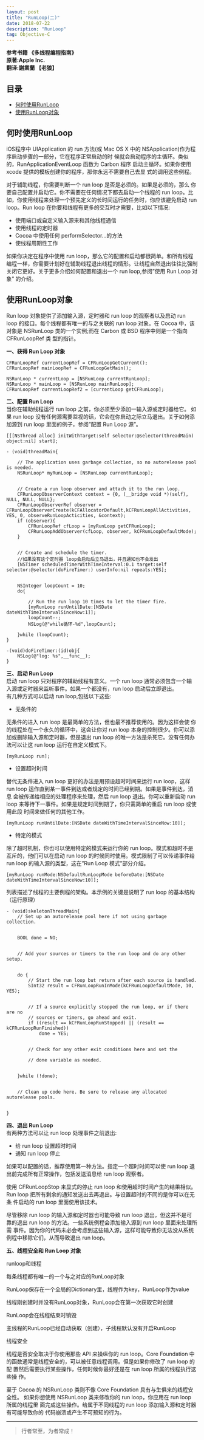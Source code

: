 ```yaml
---
layout: post
title: "RunLoop(二)"
date: 2018-07-22 
description: "RunLoop"
tag: Objective-C
---
```





**参考书籍 《多线程编程指南》**   
**原著:Apple Inc.**    
**翻译:謝業蘭 【老狼】**   



## 目录
* [何时使用RunLoop](#content0)
* [使用RunLoop对象](#content1)




<!-- ************************************************ -->
## <a id="content0"></a> 何时使用RunLoop
iOS程序中 UIApplication 的 run 方法(或 Mac OS X 中的 NSApplication)作为程序启动步骤的一部分，它在程序正常启动的时 候就会启动程序的主循环。类似的，RunApplicationEventLoop 函数为 Carbon 程序 启动主循环。如果你使用 xcode 提供的模板创建你的程序，那你永远不需要自己去显 式的调用这些例程。

对于辅助线程，你需要判断一个 run loop 是否是必须的。如果是必须的，那么 你要自己配置并启动它。你不需要在任何情况下都去启动一个线程的 run loop。比 如，你使用线程来处理一个预先定义的长时间运行的任务时，你应该避免启动 run loop。Run loop 在你要和线程有更多的交互时才需要，比如以下情况:
- 使用端口或自定义输入源来和其他线程通信 
- 使用线程的定时器
- Cocoa 中使用任何 performSelector...的方法 
- 使线程周期性工作

如果你决定在程序中使用 run loop，那么它的配置和启动都很简单。和所有线程编程一样，你需要计划好在辅助线程退出线程的情形。让线程自然退出往往比强制关闭它更好。关于更多介绍如何配置和退出一个 run loop,参阅”使用 Run Loop 对象” 的介绍。


<!-- ************************************************ -->
## <a id="content1"></a> 使用RunLoop对象

Run loop 对象提供了添加输入源，定时器和 run loop 的观察者以及启动 run loop 的接口。每个线程都有唯一的与之关联的 run loop 对象。在 Cocoa 中，该对象是 NSRunLoop 类的一个实例;而在 Carbon 或 BSD 程序中则是一个指向 CFRunLoopRef 类 型的指针。

**一、获得 Run Loop 对象**
```objc
CFRunLoopRef currentLoopRef = CFRunLoopGetCurrent();
CFRunLoopRef mainLoopRef = CFRunLoopGetMain();

NSRunLoop * currentLoop = [NSRunLoop currentRunLoop];
NSRunLoop * mainLoop = [NSRunLoop mainRunLoop];
CFRunLoopRef currentLoopRef2 = [currentLoop getCFRunLoop];
```

**二、配置 Run Loop**    
当你在辅助线程运行 run loop 之前，你必须至少添加一输入源或定时器给它。 如果 run loop 没有任何源需要监视的话，它会在你启动之际立马退出。关于如何添加源到 run loop 里面的例子，参阅”配置 Run Loop 源”。

```objc
[[[NSThread alloc] initWithTarget:self selector:@selector(threadMain) object:nil] start];

- (void)threadMain{
    
    // The application uses garbage collection, so no autorelease pool is needed.
    NSRunLoop* myRunLoop = [NSRunLoop currentRunLoop];
    
    
    // Create a run loop observer and attach it to the run loop.
    CFRunLoopObserverContext context = {0, (__bridge void *)(self), NULL, NULL, NULL};
    CFRunLoopObserverRef observer = CFRunLoopObserverCreate(kCFAllocatorDefault,kCFRunLoopAllActivities, YES, 0, observeRunLoopActicities, &context);
    if (observer){
        CFRunLoopRef cfLoop = [myRunLoop getCFRunLoop];
        CFRunLoopAddObserver(cfLoop, observer, kCFRunLoopDefaultMode);
    }
    
    
    // Create and schedule the timer.
    //如果没有这个定时器 loop会启动后立马退出，并且通知也不会发出
    [NSTimer scheduledTimerWithTimeInterval:0.1 target:self selector:@selector(doFireTimer:) userInfo:nil repeats:YES];
    
    
    NSInteger loopCount = 10;
    do{

        // Run the run loop 10 times to let the timer fire.
        [myRunLoop runUntilDate:[NSDate dateWithTimeIntervalSinceNow:1]];
        loopCount--;
        NSLog(@"while循环-%d",loopCount);

    }while (loopCount);
}

-(void)doFireTimer:(id)obj{
    NSLog(@"log: %s",__func__);
}
```


**三、启动 Run Loop**     
启动 run loop 只对程序的辅助线程有意义。一个 run loop 通常必须包含一个输 入源或定时器来监听事件。如果一个都没有，run loop 启动后立即退出。      
有几种方式可以启动 run loop,包括以下这些:     
- 无条件的    

无条件的进入 run loop 是最简单的方法，但也最不推荐使用的。因为这样会使 你的线程处在一个永久的循环中，这会让你对 run loop 本身的控制很少。你可以添 加或删除输入源和定时器，但是退出 run loop 的唯一方法是杀死它。没有任何办法可以让这 run loop 运行在自定义模式下。
```objc
[myRunLoop run];
```


- 设置超时时间    

替代无条件进入 run loop 更好的办法是用预设超时时间来运行 run loop，这样 run loop 运作直到某一事件到达或者规定的时间已经到期。如果是事件到达，消息 会被传递给相应的处理程序来处理，然后 run loop 退出。你可以重新启动 run loop 来等待下一事件。如果是规定时间到期了，你只需简单的重启 run loop 或使用此段 时间来做任何的其他工作。
```objc
[myRunLoop runUntilDate:[NSDate dateWithTimeIntervalSinceNow:10]];
```

- 特定的模式

除了超时机制，你也可以使用特定的模式来运行你的 run loop。模式和超时不是互斥的，他们可以在启动 run loop 的时候同时使用。模式限制了可以传递事件给 run loop 的输入源的类型，这在”Run Loop 模式”部分介绍。
```objc
[myRunLoop runMode:NSDefaultRunLoopMode beforeDate:[NSDate dateWithTimeIntervalSinceNow:10]];
```

列表描述了线程的主要例程的架构。本示例的关键是说明了 run loop 的基本结构（运行原理）
```objc
- (void)skeletonThreadMain{
    // Set up an autorelease pool here if not using garbage collection.
    
    
    BOOL done = NO;
    
    
    // Add your sources or timers to the run loop and do any other setup.
    
    
    do {
        // Start the run loop but return after each source is handled.
        SInt32 result = CFRunLoopRunInMode(kCFRunLoopDefaultMode, 10, YES);
        
        
        // If a source explicitly stopped the run loop, or if there are no
        // sources or timers, go ahead and exit.
        if ((result == kCFRunLoopRunStopped) || (result == kCFRunLoopRunFinished))
            done = YES;
        
        
        // Check for any other exit conditions here and set the
        
        // done variable as needed.
        
        
    }while (!done);
    
    
    // Clean up code here. Be sure to release any allocated autorelease pools.
    
    
}

```

**四、退出 Run Loop**    
有两种方法可以让 run loop 处理事件之前退出: 
- 给 run loop 设置超时时间
- 通知 run loop 停止

如果可以配置的话，推荐使用第一种方法。指定一个超时时间可以使 run loop 退出前完成所有正常操作，包括发送消息给 run loop 观察者。

使用 CFRunLoopStop 来显式的停止 run loop 和使用超时时间产生的结果相似。 Run loop 把所有剩余的通知发送出去再退出。与设置超时的不同的是你可以在无条 件启动的 run loop 里面使用该技术。

尽管移除 run loop 的输入源和定时器也可能导致 run loop 退出，但这并不是可 靠的退出 run loop 的方法。一些系统例程会添加输入源到 run loop 里面来处理所需 事件。因为你的代码未必会考虑到这些输入源，这样可能导致你无法没从系统例程中移除它们，从而导致退出 run loop。


**五、线程安全和 Run Loop 对象**  

runloop和线程

每条线程都有唯一的一个与之对应的RunLoop对象

RunLoop保存在一个全局的Dictionary里，线程作为key，RunLoop作为value

线程刚创建时并没有RunLoop对象，RunLoop会在第一次获取它时创建

RunLoop会在线程结束时销毁

主线程的RunLoop已经自动获取（创建），子线程默认没有开启RunLoop



线程安全

线程是否安全取决于你使用那些 API 来操纵你的 run loop。Core Foundation 中 的函数通常是线程安全的，可以被任意线程调用。但是如果你修改了 run loop 的配 置然后需要执行某些操作，任何时候你最好还是在 run loop 所属的线程执行这些操 作。

至于 Cocoa 的 NSRunLoop 类则不像 Core Foundation 具有与生俱来的线程安全性。 如果你想使用 NSRunLoop 类来修改你的 run loop，你应用在 run loop 所属的线程里 面完成这些操作。给属于不同线程的 run loop 添加输入源和定时器有可能导致你的 代码崩溃或产生不可预知的行为。




----------
>  行者常至，为者常成！


